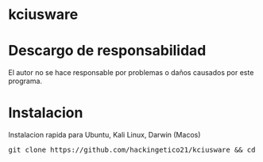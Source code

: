 # kciusware
# Descargo de responsabilidad
El autor no se hace responsable por problemas o daños causados por este programa.
# Instalacion
Instalacion rapida para Ubuntu, Kali Linux, Darwin (Macos)

<div class="highlight highlight-source-shell position-relative" data-snippet-clipboard-copy-content="git clone https://github.com/hackingetico21/kciusware && cd kciusware && chmod +x * && sudo bash install.sh">
<pre>git clone https://github.com/hackingetico21/kciusware <span class="pl-k">&amp;&amp;</span> <span class="pl-c1">cd</span> kciusware <span class="pl-k">&amp;&amp;</span> chmod +x * <span class="pl-k">&amp;&amp;</span> sudo bash install.sh</pre></div>
